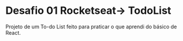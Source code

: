 # Desafio 01 Rocketseat-> TodoList

Projeto de um To-do List feito para praticar o que aprendi do básico de React.
